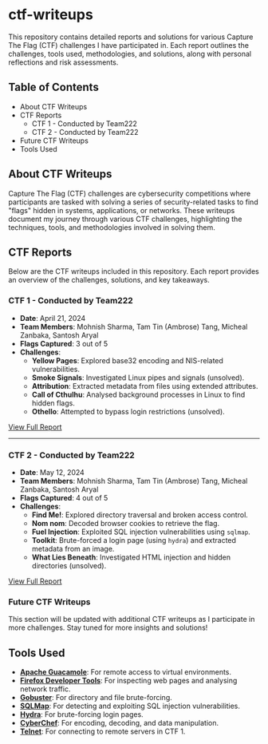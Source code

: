 # ctf-writeups

This repository contains detailed reports and solutions for various  Capture The Flag (CTF) challenges I have participated in. Each report  outlines the challenges, tools used, methodologies, and solutions, along with personal reflections and risk assessments.

## Table of Contents

- About CTF Writeups
- CTF Reports
  - CTF 1 - Conducted by Team222
  - CTF 2 - Conducted by Team222
- Future CTF Writeups
- Tools Used

## About CTF Writeups

Capture The Flag (CTF) challenges are  cybersecurity competitions where participants are tasked with solving a series of security-related tasks to find "flags" hidden in systems, applications, or networks. These writeups document my journey through various CTF  challenges, highlighting the techniques, tools, and methodologies involved in solving them.

## CTF Reports

Below are the CTF writeups included in this  repository. Each report provides an overview of the challenges,  solutions, and key takeaways.

### CTF 1 - Conducted by Team222

- **Date**: April 21, 2024
- **Team Members**: Mohnish Sharma, Tam Tin (Ambrose) Tang, Micheal Zanbaka, Santosh Aryal
- **Flags Captured**: 3 out of 5
- **Challenges**:
  - **Yellow Pages**: Explored base32 encoding and NIS-related vulnerabilities.
  - **Smoke Signals**: Investigated Linux pipes and signals (unsolved).
  - **Attribution**: Extracted metadata from files using extended attributes.
  - **Call of Cthulhu**: Analysed background processes in Linux to find hidden flags.
  - **Othello**: Attempted to bypass login restrictions (unsolved).

[View Full Report](https://github.com/mohnish-sharma/ctf-writeups/blob/main/CTF%201.pdf)

------

### CTF 2 - Conducted by Team222

- **Date**: May 12, 2024
- **Team Members**: Mohnish Sharma, Tam Tin (Ambrose) Tang, Micheal Zanbaka, Santosh Aryal
- **Flags Captured**: 4 out of 5
- **Challenges**:
  - **Find Me!**: Explored directory traversal and broken access control.
  - **Nom nom**: Decoded browser cookies to retrieve the flag.
  - **Fuel Injection**: Exploited SQL injection vulnerabilities using `sqlmap`.
  - **Toolkit**: Brute-forced a login page (using `hydra`) and extracted metadata from an image.
  - **What Lies Beneath**: Investigated HTML injection and hidden directories (unsolved).

[View Full Report](https://github.com/mohnish-sharma/ctf-writeups/blob/main/CTF%202.pdf)

### Future CTF Writeups

This section will be updated with  additional CTF writeups as I participate in more challenges. Stay tuned  for more insights and solutions!



## Tools Used

- **[Apache Guacamole](https://guacamole.apache.org/)**: For remote access to virtual environments.
- **[Firefox Developer Tools](https://firefox-source-docs.mozilla.org/devtools-user/)**: For inspecting web pages and analysing network traffic.
- **[Gobuster](https://www.kali.org/tools/gobuster/)**: For directory and file brute-forcing.
- **[SQLMap](https://sqlmap.org/)**: For detecting and exploiting SQL injection vulnerabilities.
- **[Hydra](https://www.kali.org/tools/hydra/)**: For brute-forcing login pages.
- **[CyberChef](https://gchq.github.io/CyberChef/)**: For encoding, decoding, and data manipulation.
- **[Telnet](https://linux.die.net/man/1/telnet)**: For connecting to remote servers in CTF 1.